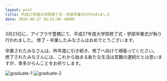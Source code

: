 ```yaml
---
layout: post
title: 平成27年度大学院修了式・学部卒業式が行われました
date: 2016-08-27 18:25:00 +0900
---
```


3月23日に、アイプラザ豊橋にて、平成27年度大学院修了式・学部卒業式が執り行われました。
修了・卒業したみなさんはおめでとうございます。

卒業されたみなさんは、昨年度に引き続き、修了へ向けて頑張ってください。
修了されたみなさんには、これから始まる新たな生活は苦難の連続だとは思いますが、幸多からんことをお祈りします。

![graduate-1]({{site.baseurl}}/img/2016-03-23-graduate-1.jpg)
![graduate-2]({{site.baseurl}}/img/2016-03-23-graduate-2.jpg)